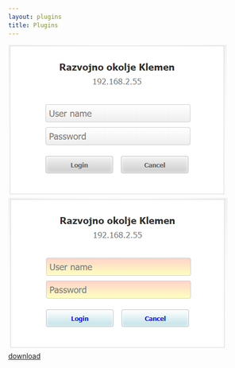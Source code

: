 ```yaml
---
layout: plugins
title: Plugins
---
```


![old](/img/Plugins/FrontPage/old.png)
![new](/img/Plugins/FrontPage/new.png)
[download](img/Plugins/FrontPage/FrontPage.zip)

